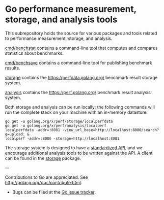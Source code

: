 # Go performance measurement, storage, and analysis tools

This subrepository holds the source for various packages and tools
related to performance measurement, storage, and analysis.

[cmd/benchstat](cmd/benchstat) contains a command-line tool that
computes and compares statistics about benchmarks.

[cmd/benchsave](cmd/benchsave) contains a command-line tool for
publishing benchmark results.

[storage](storage) contains the https://perfdata.golang.org/ benchmark
result storage system.

[analysis](analysis) contains the https://perf.golang.org/ benchmark
result analysis system.

Both storage and analysis can be run locally; the following commands will run
the complete stack on your machine with an in-memory datastore.

```
go get -u golang.org/x/perf/storage/localperfdata
go get -u golang.org/x/perf/analysis/localperf
localperfdata -addr=:8081 -view_url_base=http://localhost:8080/search?q=upload: &
localperf -addr=:8080 -storage=http://localhost:8081
```

The storage system is designed to have a
[standardized API](https://perfdata.golang.org/), and we
encourage additional analysis tools to be written against the API. A
client can be found in the [storage](https://godoc.org/golang.org/x/perf/storage) package.

--

Contributions to Go are appreciated. See http://golang.org/doc/contribute.html.

* Bugs can be filed at the [Go issue tracker](https://golang.org/issue/new?title=x/perf:+).
